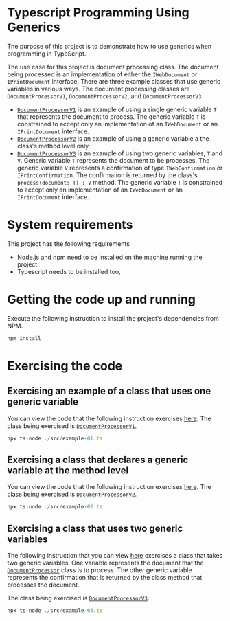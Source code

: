 # Typescript Programming Using Generics

The purpose of this project is to demonstrate how to use generics when programming in TypeScript.

The use case for this project is document processing class. The document being processed is an implementation
of either the `IWebDocument` or `IPrintDocument` interface. There are three example classes that use generic variables in 
various ways. The document processing classes are `DocumentProcessorV1`, `DocumentProcessorV2`, and `DocumentProcessorV3`

- [`DocumentProcessorV1`](./src/document/DocumentProcessorV1.ts) is an example of using a single generic variable `T` that represents the document to process.  The
generic variable `T` is constrained to accept only an implementation of an `IWebDocument` or an `IPrintDocument` interface.
- [`DocumentProcessorV2`](./src/document/DocumentProcessorV2.ts) is an example of using a generic variable a the class's method level only.
- [`DocumentProcessorV3`](./src/document/DocumentProcessorV2.ts) is an example of using two generic variables, `T` and `V`. Generic variable `T` represents the document
to be processes. The generic variable `V` represents a confirmation of type `IWebConfirmation` or `IPrintConfirmation`. The confirmation
is returned by the class's `process(document: T) : V` method. The generic variable `T` is constrained to accept only an implementation
of an `IWebDocument` or an `IPrintDocument` interface.

# System requirements

This project has the following requirements

- Node.js and npm need to be installed on the machine running the project.
- Typescript needs to be installed too,

# Getting the code up and running

Execute the following instruction to install the project's dependencies from NPM.

```javascript
npm install
```

# Exercising the code

## Exercising an example of a class that uses one generic variable

You can view the code that the following instruction exercises [here](./src/example-01.ts). The class being
exercised is [`DocumentProcessorV1`](./src/document/DocumentProcessorV1.ts).

```javascript
npx ts-node ./src/example-01.ts
```

## Exercising a class that declares a generic variable at the method level

You can view the code that the following instruction exercises [here](./src/example-02.ts).
The class being exercised is [`DocumentProcessorV2`](./src/document/DocumentProcessorV2.ts).

```javascript
npx ts-node ./src/example-02.ts
```

## Exercising a class that uses two generic variables

The following instruction that you can view [here](./src/example-03.ts) exercises a class that
takes two generic variables. One  variable represents the document that the [`DocumentProcessor`](./src/document/DocumentProcessorV3.ts)
class is to process. The other generic variable represents the confirmation that is returned by the
class method that processes the document.

The class being exercised is [`DocumentProcessorV3`](./src/document/DocumentProcessorV3.ts).

```javascript
npx ts-node ./src/example-03.ts
```






